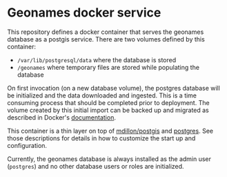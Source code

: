 Geonames docker service
=======================

This repository defines a docker container that serves the geonames
database as a postgis service.  There are two volumes defined by this
container:

* `/var/lib/postgresql/data` where the database is stored
* `/geonames` where temporary files are stored while populating the database

On first invocation (on a new database volume), the postgres database will
be initialized and the data downloaded and ingested.  This is a time consuming
process that should be completed prior to deployment.  The volume created by
this initial import can be backed up and migrated as described in Docker's
[documentation](https://docs.docker.com/engine/tutorials/dockervolumes/).

This container is a thin layer on top of [mdillon/postgis](https://hub.docker.com/r/mdillon/postgis/)
and [postgres](https://hub.docker.com/_/postgres/).  See those descriptions
for details in how to customize the start up and configuration.

Currently, the geonames database is always installed as the admin user (`postgres`)
and no other database users or roles are initialized.
